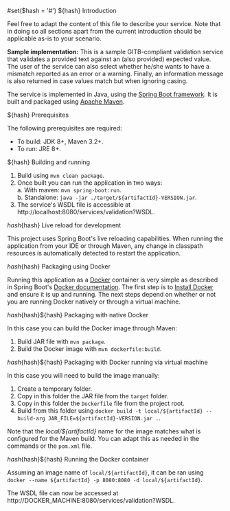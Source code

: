 #set($hash = '#')
${hash} Introduction

Feel free to adapt the content of this file to describe your service. Note that in doing so all sections apart from 
the current introduction should be applicable as-is to your scenario.

**Sample implementation:** This is a sample GITB-compliant validation service that validates a provided text against 
an (also provided) expected value. The user of the service can also select whether he/she wants to have a mismatch 
reported as an error or a warning. Finally, an information message is also returned in case values match but when 
ignoring casing.

The service is implemented in Java, using the [Spring Boot framework](https://spring.io/projects/spring-boot). It is 
built and packaged using [Apache Maven](https://maven.apache.org/).

${hash} Prerequisites

The following prerequisites are required:
* To build: JDK 8+, Maven 3.2+.
* To run: JRE 8+.

${hash} Building and running

1. Build using `mvn clean package`.
2. Once built you can run the application in two ways:  
  a. With maven: `mvn spring-boot:run`.  
  b. Standalone: `java -jar ./target/${artifactId}-VERSION.jar`.
3. The service's WSDL file is accessible at http://localhost:8080/services/validation?WSDL.

${hash}${hash} Live reload for development

This project uses Spring Boot's live reloading capabilities. When running the application from your IDE or through
Maven, any change in classpath resources is automatically detected to restart the application.

${hash}${hash} Packaging using Docker

Running this application as a [Docker](https://www.docker.com/) container is very simple as described in Spring Boot's
[Docker documentation](https://spring.io/guides/gs/spring-boot-docker/). The first step is to 
[Install Docker](https://docs.docker.com/install/) and ensure it is up and running. The next steps depend on whether
or not you are running Docker natively or through a virtual machine.

${hash}${hash}${hash} Packaging with native Docker
 
In this case you can build the Docker image through Maven:
1. Build JAR file with `mvn package`.
2. Build the Docker image with `mvn dockerfile:build`.

${hash}${hash}${hash} Packaging with Docker running via virtual machine

In this case you will need to build the image manually:
1. Create a temporary folder.
2. Copy in this folder the JAR file from the `target` folder.
3. Copy in this folder the `Dockerfile` file from the project root. 
4. Build from this folder using `docker build -t local/${artifactId} --build-arg JAR_FILE=${artifactId}-VERSION.jar .`. 

Note that the *local/${artifactId}* name for the image matches what is configured for the Maven build. You can adapt this
as needed in the commands or the `pom.xml` file.

${hash}${hash}${hash} Running the Docker container

Assuming an image name of `local/${artifactId}`, it can be ran using `docker --name ${artifactId} -p 8080:8080 -d local/${artifactId}`. 

The WSDL file can now be accessed at http://DOCKER_MACHINE:8080/services/validation?WSDL. 